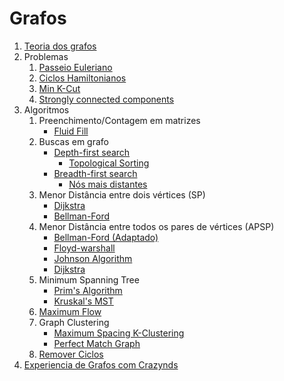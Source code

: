 # Grafos

1. [Teoria dos grafos](./teoria.md)
2. Problemas
   1. [Passeio Euleriano](./konisgsberg.md)
   2. [Ciclos Hamiltonianos](./hamiltonianos.md)
   3. [Min K-Cut](./minkcut.md)
   4. [Strongly connected components](./stronglyconnectedcomponents.md)
3. Algoritmos
   1. Preenchimento/Contagem em matrizes
        - [Fluid Fill](./fluidfill.md)
   2. Buscas em grafo
        - [Depth-first search](./dfs.md)
           - [Topological Sorting](./dfs.md#topological-sorting)
        - [Breadth-first search](./bfs.md)
           - [Nós mais distantes](./bfs.md#nós-mais-distantes)
   3. Menor Distância entre dois vértices (SP)
        - [Dijkstra](./dijkstra.md)
        - [Bellman-Ford](./Bellman-Ford.md)
   4. Menor Distância entre todos os pares de vértices (APSP)
        - [Bellman-Ford (Adaptado)](./Bellman-Ford.md#APSP)
        - [Floyd-warshall](./floyd-warshall.md)
        - [Johnson Algorithm](./johnson-algorithm.md)
        - [Dijkstra](./dijkstra.md#APSP)
   5. Minimum Spanning Tree
        - [Prim's Algorithm](./prims-algorithm.md)
        - [Kruskal's MST](./kruskalsmst.md)
   6. [Maximum Flow](./)
   7. Graph Clustering
        - [Maximum Spacing K-Clustering](./spacingClustering.md)
        - [Perfect Match Graph](./perfect-match-graph.md)
   8. [Remover Ciclos](./removecycles.md) 
4.  [Experiencia de Grafos com Crazynds](./GrafosCrazynds/README.md)
